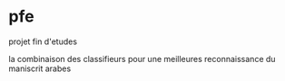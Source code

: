 # pfe
projet fin d'etudes

la combinaison des classifieurs pour une meilleures reconnaissance du maniscrit arabes 